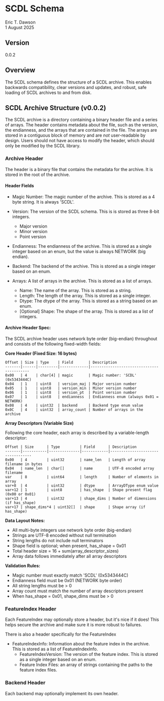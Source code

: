 # SCDL Schema

Eric T. Dawson  
1 August 2025

## Version
0.0.2

## Overview

The SCDL schema defines the structure of a SCDL archive. This enables backwards compatibility,
clear versions and updates, and robust, safe loading of SCDL archives to and from disk.

## SCDL Archive Structure (v0.0.2)

The SCDL archive is a directory containing a binary header file and a series of arrays.
The header contains metadata about the file, such as the version, the endianness, and the arrays that are contained in the file.
The arrays are stored in a contiguous block of memory and are *not* user-readable by design. Users should not
have access to modify the header, which should only be modified by the SCDL library.

### Archive Header

The header is a binary file that contains the metadata for the archive. It is stored in the root of the archive.

#### Header Fields

- Magic Number: The magic number of the archive. This is stored as a 4 byte string. It is always 'SCDL'.
- Version: The version of the SCDL schema. This is is stored as three 8-bit integers.
    - Major version
    - Minor version
    - Point version
- Endianness: The endianness of the archive. This is stored as a single integer based on an enum, but the value is always NETWORK (big endian).
- Backend: The backend of the archive. This is stored as a single integer based on an enum.


- Arrays: A list of arrays in the archive. This is stored as a list of arrays.
    - Name: The name of the array. This is stored as a string.
    - Length: The length of the array. This is stored as a single integer.
    - Dtype: The dtype of the array. This is stored as a string based on an enum.
    - [Optional] Shape: The shape of the array. This is stored as a list of integers.

#### Archive Header Spec:

The SCDL archive header uses network byte order (big-endian) throughout and consists of the following fixed-width fields:

**Core Header (Fixed Size: 16 bytes)**
```
Offset | Size | Type    | Field       | Description
-------|------|---------|-------------|------------------------------------------
0x00   | 4    | char[4] | magic       | Magic number: 'SCDL' (0x5343444C)
0x04   | 1    | uint8   | version_maj | Major version number
0x05   | 1    | uint8   | version_min | Minor version number  
0x06   | 1    | uint8   | version_pt  | Point version number
0x07   | 1    | uint8   | endianness  | Endianness enum (always 0x01 = NETWORK)
0x08   | 4    | uint32  | backend     | Backend type enum value
0x0C   | 4    | uint32  | array_count | Number of arrays in the archive
```

**Array Descriptors (Variable Size)**

Following the core header, each array is described by a variable-length descriptor:

```
Offset | Size      | Type         | Field      | Description
-------|-----------|--------------|------------|----------------------------------
0x00   | 4         | uint32       | name_len   | Length of array filename in bytes
0x04   | name_len  | char[]       | name       | UTF-8 encoded array filename
var    | 8         | uint64       | length     | Number of elements in array
var+8  | 4         | uint32       | dtype      | ArrayDType enum value
var+12 | 1         | uint8        | has_shape  | Shape present flag (0x00 or 0x01)
var+13 | 4         | uint32       | shape_dims | Number of dimensions (if has_shape)
var+17 | shape_dims*4 | uint32[]  | shape      | Shape array (if has_shape)
```

**Data Layout Notes:**
- All multi-byte integers use network byte order (big-endian)
- Strings are UTF-8 encoded without null termination
- String lengths do not include null terminators
- Shape field is optional; when present, has_shape = 0x01
- Total header size = 16 + sum(array_descriptor_sizes)
- Array data follows immediately after all array descriptors

**Validation Rules:**
- Magic number must exactly match 'SCDL' (0x5343444C)
- Endianness field must be 0x01 (NETWORK byte order)
- All string lengths must be > 0
- Array count must match the number of array descriptors present
- When has_shape = 0x01, shape_dims must be > 0

### FeatureIndex Header

Each FeatureIndex may optionally store a header, but it's nice if it does! This helps secure the archive and
make sure it is more robust to failures.

There is also a header specifically for the FeatureIndex
- FeatureIndexInfo: Information about the feature index in the archive. This is stored as a list of FeatureIndexInfo.
    - FeatureIndexVersion: The version of the feature index. This is stored as a single integer based on an enum.
    - Feature Index Files: an array of strings containing the paths to the feature index files.

### Backend Header

Each backend may optionally implement its own header.